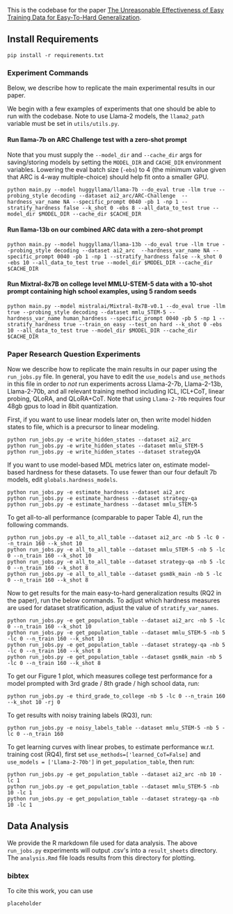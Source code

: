 This is the codebase for the paper [The Unreasonable Effectiveness of Easy Training Data for Easy-To-Hard Generalization](https://peterbhase.github.io/files/easy-to-hard-generalization.pdf).

## Install Requirements

```
pip install -r requirements.txt
```

### Experiment Commands

Below, we describe how to replicate the main experimental results in our paper. 

We begin with a few examples of experiments that one should be able to run with the codebase. Note to use Llama-2 models, the `llama2_path` variable must be set in `utils/utils.py`. 

#### Run llama-7b on ARC Challenge test with a zero-shot prompt

Note that you must supply the `--model_dir` and `--cache_dir` args for saving/storing models by setting the `MODEL_DIR` and `CACHE_DIR` environment variables. Lowering the eval batch size (`-ebs`) to 4 (the minimum value given that ARC is 4-way multiple-choice) should help fit onto a smaller GPU.

```
python main.py --model huggyllama/llama-7b --do_eval true -llm true --probing_style decoding --dataset ai2_arc/ARC-Challenge  --hardness_var_name NA --specific_prompt 0040 -pb 1 -np 1 --stratify_hardness false --k_shot 0 -ebs 8 --all_data_to_test true --model_dir $MODEL_DIR --cache_dir $CACHE_DIR
```

#### Run llama-13b on our combined ARC data with a zero-shot prompt

```
python main.py --model huggyllama/llama-13b --do_eval true -llm true --probing_style decoding --dataset ai2_arc  --hardness_var_name NA --specific_prompt 0040 -pb 1 -np 1 --stratify_hardness false --k_shot 0 -ebs 10 --all_data_to_test true --model_dir $MODEL_DIR --cache_dir $CACHE_DIR
```

#### Run Mixtral-8x7B on college level MMLU-STEM-5 data with a 10-shot prompt containing high school examples, using 5 random seeds

```
python main.py --model mistralai/Mixtral-8x7B-v0.1 --do_eval true -llm true --probing_style decoding --dataset mmlu_STEM-5 --hardness_var_name human_hardness --specific_prompt 0040 -pb 5 -np 1 --stratify_hardness true --train_on easy --test_on hard --k_shot 0 -ebs 10 --all_data_to_test true --model_dir $MODEL_DIR --cache_dir $CACHE_DIR
```

### Paper Research Question Experiments

Now we describe how to replicate the main results in our paper using the `run_jobs.py` file. In general, you have to edit the `use_models` and `use_methods` in this file in order to *not* run experiments across Llama-2-7b, Llama-2-13b, Llama-2-70b, and all relevant training method including ICL, ICL+CoT, linear probing, QLoRA, and QLoRA+CoT. Note that using `Llama-2-70b` requires four 48gb gpus to load in 8bit quantization.

First, if you want to use linear models later on, then write model hidden states to file, which is a precursor to linear modeling. 

```
python run_jobs.py -e write_hidden_states --dataset ai2_arc  
python run_jobs.py -e write_hidden_states --dataset mmlu_STEM-5  
python run_jobs.py -e write_hidden_states --dataset strategyQA
```

If you want to use model-based MDL metrics later on, estimate model-based hardness for these datasets. To use fewer than our four default 7b models, edit `globals.hardness_models`. 

```
python run_jobs.py -e estimate_hardness --dataset ai2_arc  
python run_jobs.py -e estimate_hardness --dataset strategy-qa  
python run_jobs.py -e estimate_hardness --dataset mmlu_STEM-5
```

To get all-to-all performance (comparable to paper Table 4), run the following commands.

```
python run_jobs.py -e all_to_all_table --dataset ai2_arc -nb 5 -lc 0 --n_train 160 --k_shot 10  
python run_jobs.py -e all_to_all_table --dataset mmlu_STEM-5 -nb 5 -lc 0 --n_train 160 --k_shot 10  
python run_jobs.py -e all_to_all_table --dataset strategy-qa -nb 5 -lc 0 --n_train 160 --k_shot 8  
python run_jobs.py -e all_to_all_table --dataset gsm8k_main -nb 5 -lc 0 --n_train 160 --k_shot 8
```

Now to get results for the main easy-to-hard generalization results (RQ2 in the paper), run the below commands. To adjust which hardness measures are used for dataset stratification, adjust the value of `stratify_var_names`.

```
python run_jobs.py -e get_population_table --dataset ai2_arc -nb 5 -lc 0 --n_train 160 --k_shot 10  
python run_jobs.py -e get_population_table --dataset mmlu_STEM-5 -nb 5 -lc 0 --n_train 160 --k_shot 10  
python run_jobs.py -e get_population_table --dataset strategy-qa -nb 5 -lc 0 --n_train 160 --k_shot 8  
python run_jobs.py -e get_population_table --dataset gsm8k_main -nb 5 -lc 0 --n_train 160 --k_shot 8  
```

To get our Figure 1 plot, which measures college test performance for a model prompted with 3rd grade / 8th grade / high school data, run:

```
python run_jobs.py -e third_grade_to_college -nb 5 -lc 0 --n_train 160 --k_shot 10 -rj 0
```

To get results with noisy training labels (RQ3), run:

```
python run_jobs.py -e noisy_labels_table --dataset mmlu_STEM-5 -nb 5 -lc 0 --n_train 160
```

To get learning curves with linear probes, to estimate performance w.r.t. training cost (RQ4), first set `use_methods=['learned_CoT=False]` and `use_models = ['Llama-2-70b']` in `get_population_table`, then run:

```
python run_jobs.py -e get_population_table --dataset ai2_arc -nb 10 -lc 1  
python run_jobs.py -e get_population_table --dataset mmlu_STEM-5 -nb 10 -lc 1  
python run_jobs.py -e get_population_table --dataset strategy-qa -nb 10 -lc 1
```

## Data Analysis

We provide the R markdown file used for data analysis. The above `run_jobs.py` experiments will output .csv's into a `result_sheets` directory. The `analysis.Rmd` file loads results from this directory for plotting.

### bibtex

To cite this work, you can use

```
placeholder
```
















